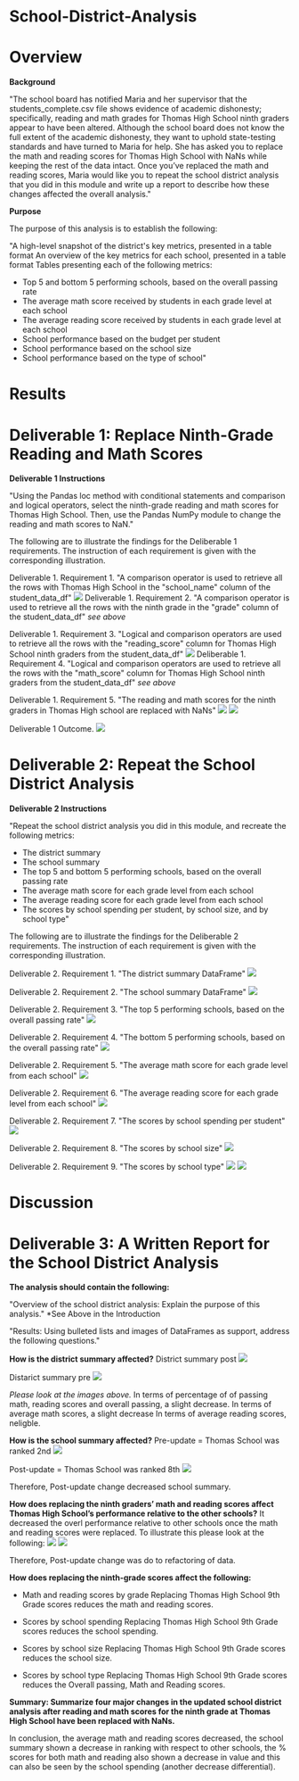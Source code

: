 # School-District-Analysis

# Overview

**Background**

"The school board has notified Maria and her supervisor that the students_complete.csv file shows evidence of academic dishonesty; specifically, reading and math grades for Thomas High School ninth graders appear to have been altered. Although the school board does not know the full extent of the academic dishonesty, they want to uphold state-testing standards and have turned to Maria for help. She has asked you to replace the math and reading scores for Thomas High School with NaNs while keeping the rest of the data intact. Once you’ve replaced the math and reading scores, Maria would like you to repeat the school district analysis that you did in this module and write up a report to describe how these changes affected the overall analysis."

**Purpose**

The purpose of this analysis is to establish the following:

"A high-level snapshot of the district's key metrics, presented in a table format
An overview of the key metrics for each school, presented in a table format
Tables presenting each of the following metrics:
- Top 5 and bottom 5 performing schools, based on the overall passing rate
- The average math score received by students in each grade level at each school
- The average reading score received by students in each grade level at each school
- School performance based on the budget per student
- School performance based on the school size 
- School performance based on the type of school"

# Results

# Deliverable 1: Replace Ninth-Grade Reading and Math Scores

**Deliverable 1 Instructions**

"Using the Pandas loc method with conditional statements and comparison and logical operators, select the ninth-grade reading and math scores for Thomas High School. Then, use the Pandas NumPy module to change the reading and math scores to NaN."

The following are to illustrate the findings for the Deliberable 1 requirements. The instruction of each requirement is given with the corresponding illustration.

Deliverable 1. Requirement 1. "A comparison operator is used to retrieve all the rows with Thomas High School in the "school_name" column of the student_data_df"
![](Resources/D1R1.png)
Deliverable 1. Requirement 2. "A comparison operator is used to retrieve all the rows with the ninth grade in the "grade" column of the student_data_df"
*see above*

Deliverable 1. Requirement 3. "Logical and comparison operators are used to retrieve all the rows with the "reading_score" column for Thomas High School ninth graders from the student_data_df"
![](Resources/D1R2.png)
Deliberable 1. Requirement 4. "Logical and comparison operators are used to retrieve all the rows with the "math_score" column for Thomas High School ninth graders from the student_data_df"
*see above*


Deliverable 1. Requirement 5. "The reading and math scores for the ninth graders in Thomas High school are replaced with NaNs"
![](Resources/D1R3.png)
![](Resources/D1R4.png)

Deliverable 1 Outcome.
![](Resources/D1O1.png)

# Deliverable 2: Repeat the School District Analysis

**Deliverable 2 Instructions**

"Repeat the school district analysis you did in this module, and recreate the following metrics:
- The district summary
- The school summary
- The top 5 and bottom 5 performing schools, based on the overall passing rate
- The average math score for each grade level from each school
- The average reading score for each grade level from each school
- The scores by school spending per student, by school size, and by school type"

The following are to illustrate the findings for the Deliberable 2 requirements. The instruction of each requirement is given with the corresponding illustration.

Deliverable 2. Requirement 1. "The district summary DataFrame" 
![](Resources/D2R1.png)

Deliverable 2. Requirement 2. "The school summary DataFrame" 
![](Resources/D2R2.png)

Deliverable 2. Requirement 3. "The top 5 performing schools, based on the overall passing rate" 
![](Resources/D2R3.png)

Deliverable 2. Requirement 4. "The bottom 5 performing schools, based on the overall passing rate" 
![](Resources/D2R4.png)

Deliverable 2. Requirement 5. "The average math score for each grade level from each school" 
![](Resources/D2R5.png)

Deliverable 2. Requirement 6. "The average reading score for each grade level from each school" 
![](Resources/D2R6.png)

Deliverable 2. Requirement 7. "The scores by school spending per student" 
![](Resources/D2R7.png)

Deliverable 2. Requirement 8. "The scores by school size" 
![](Resources/D2R8.png)

Deliverable 2. Requirement 9. "The scores by school type"
![](Resources/D2R9.png)
![](Resources/D2R10.png)

# Discussion

# Deliverable 3: A Written Report for the School District Analysis

**The analysis should contain the following:**

"Overview of the school district analysis: Explain the purpose of this analysis."
*See Above in the Introduction

"Results: Using bulleted lists and images of DataFrames as support, address the following questions."

**How is the district summary affected?**
District summary post
![](Resources/DistictSummaryPost.png)

Distarict summary pre
![](Resources/DistictSummaryPre.png)

*Please look at the images above.*
In terms of percentage of of passing math, reading scores and overall passing, a slight decrease.
In terms of average math scores, a slight decrease
In terms of average reading scores, neligble. 

**How is the school summary affected?**
Pre-update = Thomas School was ranked 2nd
![](Resources/SchoolSummaryPre.png)

Post-update = Thomas School was ranked 8th
![](Resources/SchoolSummaryPost.png)

Therefore, Post-update change decreased school summary.

**How does replacing the ninth graders’ math and reading scores affect Thomas High School’s performance relative to the other schools?**
It decreased the overl performance relative to other schools once the math and reading scores were replaced. To illustrate this please look at the following:
![](Resources/SchoolSummaryPre.png)
![](Resources/SchoolSummaryPost.png)

Therefore, Post-update change was do to refactoring of data.

**How does replacing the ninth-grade scores affect the following:**
- Math and reading scores by grade
Replacing Thomas High School 9th Grade scores reduces the math and reading scores. 

- Scores by school spending
Replacing Thomas High School 9th Grade scores reduces the school spending. 

- Scores by school size
Replacing Thomas High School 9th Grade scores reduces the school size. 

- Scores by school type
Replacing Thomas High School 9th Grade scores reduces the Overall passing, Math and Reading scores.

**Summary: Summarize four major changes in the updated school district analysis after reading and math scores for the ninth grade at Thomas High School have been replaced with NaNs.**

In conclusion, the average math and reading scores decreased, the school summary shown a decrease in ranking with respect to other schools, the % scores for both math and reading also shown a decrease in value and this can also be seen by the school spending (another decrease differential). 
